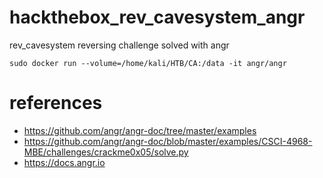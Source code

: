 # hackthebox_rev_cavesystem_angr
rev_cavesystem reversing challenge solved with angr


```
sudo docker run --volume=/home/kali/HTB/CA:/data -it angr/angr
```


# references 
- https://github.com/angr/angr-doc/tree/master/examples
- https://github.com/angr/angr-doc/blob/master/examples/CSCI-4968-MBE/challenges/crackme0x05/solve.py
- https://docs.angr.io
